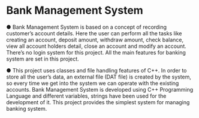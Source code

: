 # Bank Management System
● Bank Management System is based on a concept of recording customer’s account details. Here the user can 
perform all the tasks like creating an account, deposit amount, withdraw amount, check balance, view all account 
holders detail, close an account and modify an account. There’s no login system for this project. All the main 
features for banking system are set in this project.

● This project uses classes and file handling features of C++. In order to store all the user’s data, an external file 
(DAT file) is created by the system, so every time we get into the system we can operate with the existing 
accounts. Bank Management System is developed using C++ Programming Language and different variables, 
strings have been used for the development of it. This project provides the simplest system for managing banking 
system. 

